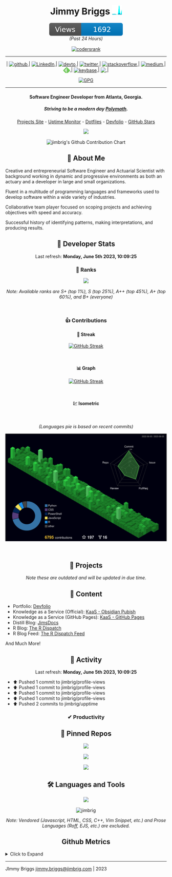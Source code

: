 <!--- 
Thanks for viewing the source code. #realdevs
-->

<h1 align="center">Jimmy Briggs   <a href="#" target="blank"><img alt="Image of profile-views" src="https://github.com/jimbrig/profile-views/blob/master/graph/427463930/small/week.png" height="30" /></a></h1>

<p align="center"><a href="https//github.com/jimbrig/profile-views" target="blank"><img align="center" src="https://github.com/jimbrig/profile-views/blob/master/svg/profile/badge.svg" alt="views" /></a><br><em>(Past 24 Hours)</em></p>

<p align="center">
	<a href="https://profile.codersrank.io/user/jimbrig/" target="blank">
		<img align="center" src="https://img.shields.io/badge/CodersRank-jimbrig-success?style=social&logo=codersrank" alt="codersrank" />
	</a>
</p>

***

<p align="center"> | 
  <a href="https://github.com/jimbrig" target="blank">
    <img align="center" src="https://img.shields.io/github/followers/jimbrig?label=Follow&style=social" alt="github" />
  </a> | 
  <a href="https://linkedin.com/in/jimbrig" target="blank">
    <img align="center" src="https://img.shields.io/badge/linkedin-%230077B5.svg?style=for-the-badge&logo=linkedin&logoColor=white" alt="LinkedIn" height="18px" />
  </a> | 
  <a href="https://dev.to/jimbrig" target="blank">
    <img align="center" src="https://img.shields.io/badge/dev.to-0A0A0A?style=for-the-badge&logo=dev.to&logoColor=white" alt="devto" height="18px" />
  </a> | 
  <a href="https://twitter.com/jimbrig2011" target="blank">
    <img align="center" src="https://img.shields.io/twitter/follow/jimbrig2011?style=social" alt="twitter" height="18px" />
  </a> | 
  <a href="https://stackoverflow.com/users/jimbrig" target="blank">
    <img align="center" src="https://img.shields.io/badge/-Stackoverflow-FE7A16?style=for-the-badge&logo=stack-overflow&logoColor=white" alt="stackoverflow" height="18px" />
  </a> | 
  <a href="https://medium.com/jimbrig" target="blank">
    <img align="center" src="https://img.shields.io/badge/Medium-12100E?style=for-the-badge&logo=medium&logoColor=white" alt="medium" height="18px" />
  </a> | 
  <a href="https://feedly.com/i/subscription/feed%2Fhttps%3A%2F%2Ffeedly.com%2Ff%2FqOVW62nvaI7U3Fp6BLtRqKnY" target="blank">
    <img align="center" src="assets/feedly.svg" alt="feedly" height="18px" />
  </a> | 
  <a href="https://keybase.io/jimbrig" target="blank">
    <img align="center" src="https://keybase.io/favicon.ico" alt="keybase" height="18px" />
  </a> |
  <a href="https://goodreads.com/jimbrig" target="blank">
    <img align="center" src="https://img.shields.io/badge/Goodreads-F3F1EA?style=for-the-badge&logo=goodreads&logoColor=372213" height="18px" />
   </a> |
</p>

<p align="center"><a href="https://github.com/jimbrig.gpg"><img alt="GPG" src="https://img.shields.io/keybase/pgp/jimbrig?label=PGP"></img></a></p>

<hr>

<h4 align="center">Software Engineer Developer from Atlanta, Georgia.</h4>

<h5 align="center">Striving to be a modern day <em><strong><a href="https://en.wikipedia.org/wiki/Polymath">Polymath</strong></a>.</em></h5>

<p align="center"><a href="https://docs.jimbrig.com/projects">Projects Site</a> - <a href="https://docs.jimbrig.com/upptime">Uptime Monitor</a> - <a href="https://github.com/jimbrig/jimsdots">Dotfiles</a> - <a href="https://docs.jimbrig.com/devpholio">Devfolio</a> - <a href="https://jimsshinyapps.shinyapps.io/jimsghstars">GitHub Stars</a></p>

<p align="center"><a href="https://github.com/jimbrig/jimbrig/actions/workflows/all-actions.yml"><img src="https://github.com/jimbrig/jimbrig/actions/workflows/all-actions.yml/badge.svg?branch=main"></img></a></p>

<p align="center"><img src="https://ghchart.rshah.org/409ba5/jimbrig" alt="jimbrig's Github Contribution Chart" /></p>

<h2 align="center">🧬 About Me</h2>

Creative and entrepreneurial Software Engineer and Actuarial Scientist with background working in dynamic and progressive environments as both an actuary and a developer in large and small organizations.

Fluent in a multitude of programming languages and frameworks used to develop software within a wide variety of industries.

Collaborative team player focused on scoping projects and achieving objectives with speed and accuracy.

Successful history of identifying patterns, making interpretations, and producing results.

<h2 align="center">💪 Developer Stats</h2>

<p align="center">
  Last refresh: 
  <b>Monday, June 5th 2023, 10:09:25</b>
</p>

<h3  align="center">🏅 Ranks</h3>

<p align="center">
  <a href="http://github-readme-stats.jimbrig.com/api?username=jimbrig&count_private=true&show_icons=true&include_all_commits=true&theme=transparent">
    <img src="http://github-readme-stats.jimbrig.com/api?username=jimbrig&count_private=true&show_icons=true&include_all_commits=true&theme=transparent" />
  </a>
  <br><p align="center"><em>Note: Available ranks are S+ (top 1%), S (top 25%), A++ (top 45%), A+ (top 60%), and B+ (everyone)</em></p>
</p>

<br>

<h3 align="center">👍 Contributions</h3>

<h4 align="center">📆 Streak</h4>

<p class="rich-diff-level-zero" align="center">
  <a href="https://github-readme-streak-stats.herokuapp.com/?user=jimbrig&theme=dark" rel="nofollow" class="rech-diff-level-one">
    <img src="https://github-readme-streak-stats.herokuapp.com/?user=jimbrig&theme=dark" alt="GitHub Streak" data-canonical-src="https://github-readme-streak-stats.herokuapp.com/?user=jimbrig&theme=dark" style="max-width:100%;">
   </a>
</p>

<br>

<h4 align="center">📊 Graph</h4>

<p class="rich-diff-level-zero" align="center">
  <a href="https://github-readme-activity-graph.vercel.app/graph?username=jimbrig&theme=react-dark" rel="nofollow" class="rech-diff-level-one">
    <img
      src="https://github-readme-activity-graph.vercel.app/graph?username=jimbrig&theme=react-dark"
      alt="GitHub Streak" data-canonical-src="https://github-readme-activity-graph.vercel.app/graph?username=jimbrig&theme=react-dark"
      style="max-width:100%;"
    >
  </a>
</p>

<br>

<h4 align="center">💹 Isometric</h4>
<br><p align="center"><em>(Languages pie is based on recent commits)</em></p>
<p align="center">
	<a href="./profile-3d-contrib/profile-night-green.svg">
		<img width="900em" src="./profile-3d-contrib/profile-night-green.svg">
	</a>
</p>

<br>
<h2 align="center">🏁 Projects</h2>
<p align="center"><em>Note these are outdated and will be updated in due time.</em></p>

<!-- START OF PROFILE STACK, DO NOT REMOVE -->

<!-- END OF PROFILE STACK, DO NOT REMOVE -->

<h2 align="center">📃 Content</h2>

- Portfolio: [Devfolio](https://devfolio.jimbrig.com)
- Knowledge as a Service (Official): [KaaS - Obsidian Pubish](https://publish.obsidian.md/kaas-published/) 
- Knowledge as a Service (GitHub Pages): [KaaS - GitHub Pages](https://kaas.jimbrig.com/)  
- Distill Blog: [JimsDocs](https://jimbrig.github.io/jimsdocs/)
- R Blog: [The R Dispatch](https://therdispatch.jimbrig.com/) 
- R Blog Feed: [The R Dispatch Feed](https://feedly.com/i/subscription/feed%2Fhttps%3A%2F%2Ffeedly.com%2Ff%2FqOVW62nvaI7U3Fp6BLtRqKnY)

And Much More!

<!-- BLOG-POST-LIST:START -->
<!--FEED:{"rows": 5, "select": ["feed"], "raw": true, "title": true }-->
<!-- BLOG-POST-LIST:END -->

<h2 align="center">💼 Activity</h2>

<p align="center">
  Last refresh: 
  <b>Monday, June 5th 2023, 10:09:25</b>
</p>

* ⬆️ Pushed 1 commit to jimbrig/profile-views
* ⬆️ Pushed 1 commit to jimbrig/profile-views
* ⬆️ Pushed 1 commit to jimbrig/profile-views
* ⬆️ Pushed 1 commit to jimbrig/profile-views
* ⬆️ Pushed 2 commits to jimbrig/upptime

<h3 align="center">✔ Productivity</h3>

<!-- TODO-IST:START -->
<!-- TODO-IST:END -->

<h2 align="center">📌 Pinned Repos</h2>

<p align="center">
 <a href="https://github.com/jimbrig/jimsdots">
   <img src="https://github-readme-stats.jimbrig.com/api/pin/?username=jimbrig&repo=jimsdots&show_owner=true&theme=transparent">
 </a>
</p>

<p align="center">
 <a href="https://github.com/jimbrig/KaaS">
   <img src="https://github-readme-stats.jimbrig.com/api/pin/?username=jimbrig&repo=kaas&show_owner=true&theme=transparent">
 </a>
</p>

<p align="center">
 <a href="https://github.com/jimbrig/lossrx">
   <img src="https://github-readme-stats.jimbrig.com/api/pin/?username=jimbrig&repo=lossrx&show_owner=true&theme=transparent">
 </a>
</p>

<h2 align="center">🛠 Languages and Tools</h2>

<p align="center"><a href="https://stackshare.io/jimbrig/developer-tools"><img src="http://img.shields.io/badge/Tech-Stack-0690fa.svg?style=flat"/></a></p>

<p align="center"><img src="https://github-readme-stats.jimbrig.com/api/top-langs?username=jimbrig&show_icons=true&locale=en&hide=html,javascript,css,AutoHotKey,Roff,EJS,C%2B%2B,Vim%20Snippet,Stylus&theme=transparent&langs_count=10&layout=compact&card_width=400" alt="jimbrig" /></p>
<p align="center"><em>Note: Vendored (Javascript, HTML, CSS, C++, Vim Snippet, etc.) and Prose Languages (Roff, EJS, etc.) are excluded.</em></p>

<h2 align="center">Github Metrics</h2>

<details><summary>Click to Expand</summary>
  <p align="center">
    <a href="#" target="blank"><img align="center" src="github-metrics.svg" /></a>
  </p>
</details>

***

JImmy Briggs <jimmy.briggs@jimbrig.com> | 2023

<!--  <p align="center"><a href="https://cr-ss-service.azurewebsites.net/api/ScreenShot?widget=summary&username=jimbrig&badges=2&show-avatar=false&style=--header-bg-color:%23000;--border-radius:10px" target="blank"><img src="https://cr-ss-service.azurewebsites.net/api/ScreenShot?widget=summary&username=jimbrig&badges=2&show-avatar=false&style=--header-bg-color:%23000;--border-radius:10px" alt="thing" /></a></p>

<p align="center"><a href="https://cr-skills-chart-widget.azurewebsites.net/api/api?username=jimbrig&skills=Python,R,HCL,SQL,Shell,TSQL,TypeScript,CSS,SCSS,Other&width=820" target="blank"><img src="https://cr-skills-chart-widget.azurewebsites.net/api/api?username=jimbrig&skills=Python,R,HCL,SQL,Shell,TSQL,TypeScript,CSS,SCSS,Other&width=820" alt="thing" /></a></p>

<p align="center"><a href="https://cr-ss-service.azurewebsites.net/api/ScreenShot?widget=work-experience&username=jimbrig&max-items=5&logos=true&style=--item-bg-color:e6e6e6;--item-border-radius:15px" target="blank"><img src="https://cr-ss-service.azurewebsites.net/api/ScreenShot?widget=work-experience&username=jimbrig&max-items=5&logos=true&style=--item-bg-color:e6e6e6;--item-border-radius:15px" alt="thing" /></a></p>

-->

